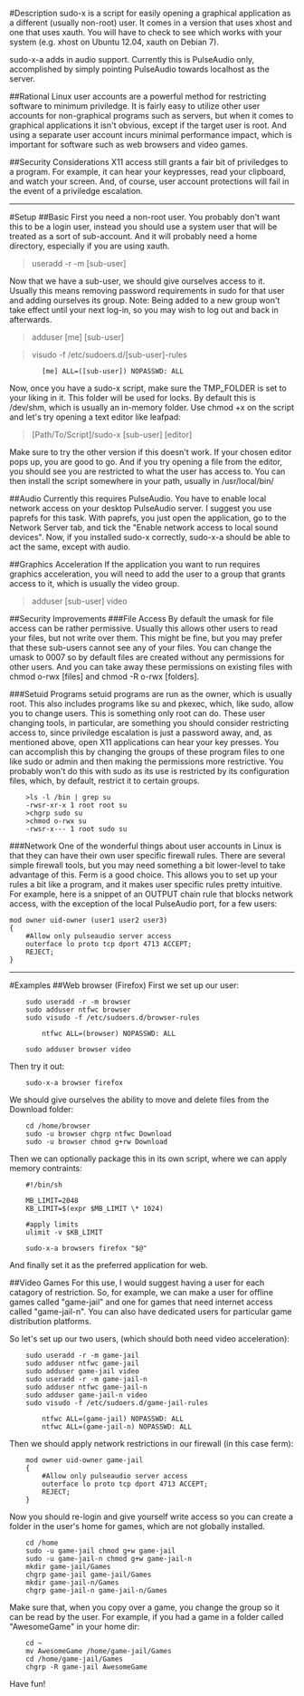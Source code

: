 #Description
sudo-x is a script for easily opening a graphical application as a different (usually non-root) user. It comes in a version that uses xhost and one that uses xauth. You will have to check to see which works with your system (e.g. xhost on Ubuntu 12.04, xauth on Debian 7).

sudo-x-a adds in audio support. Currently this is PulseAudio only, accomplished by simply pointing PulseAudio towards localhost as the server.

##Rational
Linux user accounts are a powerful method for restricting software to minimum priviledge. It is fairly easy to utilize other user accounts for non-graphical programs such as servers, but when it comes to graphical applications it isn't obvious, except if the target user is root. And using a separate user account incurs minimal performance impact, which is important for software such as web browsers and video games.

##Security Considerations
X11 access still grants a fair bit of priviledges to a program. For example, it can hear your keypresses, read your clipboard, and watch your screen. And, of course, user account protections will fail in the event of a priviledge escalation.

-----------------

#Setup
##Basic
First you need a non-root user. You probably don't want this to be a login user, instead you should use a system user that will be treated as a sort of sub-account. And it will probably need a home directory, especially if you are using xauth.

>useradd -r -m [sub-user]

Now that we have a sub-user, we should give ourselves access to it. Usually this means removing password requirements in sudo for that user and adding ourselves its group. 
Note: Being added to a new group won't take effect until your next log-in, so you may wish to log out and back in afterwards.

>adduser [me] [sub-user]

>visudo -f /etc/sudoers.d/[sub-user]-rules

			[me] ALL=([sub-user]) NOPASSWD: ALL

Now, once you have a sudo-x script, make sure the TMP_FOLDER is set to your liking in it. This folder will be used for locks. By default this is /dev/shm, which is usually an in-memory folder. Use chmod +x on the script and let's try opening a text editor like leafpad:

>[Path/To/Script]/sudo-x [sub-user] [editor]

Make sure to try the other version if this doesn't work. If your chosen editor pops up, you are good to go. And if you try opening a file from the editor, you should see you are restricted to what the user has access to. You can then install the script somewhere in your path, usually in /usr/local/bin/

##Audio
Currently this requires PulseAudio. You have to enable local network access on your desktop PulseAudio server. I suggest you use paprefs for this task. With paprefs, you just open the application, go to the Network Server tab, and tick the "Enable network access to local sound devices". Now, if you installed sudo-x correctly, sudo-x-a should be able to act the same, except with audio.

##Graphics Acceleration
If the application you want to run requires graphics acceleration, you will need to add the user to a group that grants access to it, which is usually the video group.

>adduser [sub-user] video

##Security Improvements
###File Access
By default the umask for file access can be rather permissive. Usually this allows other users to read your files, but not write over them. This might be fine, but you may prefer that these sub-users cannot see any of your files. You can change the umask to 0007 so by default files are created without any permissions for other users. And you can take away these permissions on existing files with chmod o-rwx [files] and chmod -R o-rwx [folders].

###Setuid Programs
setuid programs are run as the owner, which is usually root. This also includes programs like su and pkexec, which, like sudo, allow you to change users. This is something only root can do. These user changing tools, in particular, are something you should consider restricting access to, since priviledge escalation is just a password away, and, as mentioned above, open X11 applications can hear your key presses. You can accomplish this by changing the groups of these program files to one like sudo or admin and then making the permissions more restrictive. You probably won't do this with sudo as its use is restricted by its configuration files, which, by default, restrict it to certain groups.

		>ls -l /bin | grep su
		-rwsr-xr-x 1 root root su
		>chgrp sudo su
		>chmod o-rwx su
		-rwsr-x--- 1 root sudo su
	

###Network
One of the wonderful things about user accounts in Linux is that they can have their own user specific firewall rules. There are several simple firewall tools, but you may need something a bit lower-level to take advantage of this. Ferm is a good choice. This allows you to set up your rules a bit like a program, and it makes user specific rules pretty intuitive. For example, here is a snippet of an OUTPUT chain rule that blocks network access, with the exception of the local PulseAudio port, for a few users:

	mod owner uid-owner (user1 user2 user3)
	{
		#Allow only pulseaudio server access
		outerface lo proto tcp dport 4713 ACCEPT;
		REJECT;
	}

-----------------

#Examples
##Web browser (Firefox)
First we set up our user:

		sudo useradd -r -m browser
		sudo adduser ntfwc browser
		sudo visudo -f /etc/sudoers.d/browser-rules

			ntfwc ALL=(browser) NOPASSWD: ALL

		sudo adduser browser video

Then try it out:

		sudo-x-a browser firefox

We should give ourselves the ability to move and delete files from the Download folder:

		cd /home/browser
		sudo -u browser chgrp ntfwc Download
		sudo -u browser chmod g+rw Download

Then we can optionally package this in its own script, where we can apply memory contraints:
		
		#!/bin/sh

		MB_LIMIT=2048
		KB_LIMIT=$(expr $MB_LIMIT \* 1024)

		#apply limits
		ulimit -v $KB_LIMIT

		sudo-x-a browsers firefox "$@"

And finally set it as the preferred application for web.

##Video Games
For this use, I would suggest having a user for each catagory of restriction. So, for example, we can make a user for offline games called "game-jail" and one for games that need internet access called "game-jail-n". You can also have dedicated users for particular game distribution platforms.

So let's set up our two users, (which should both need video acceleration):

		sudo useradd -r -m game-jail
		sudo adduser ntfwc game-jail
		sudo adduser game-jail video
		sudo useradd -r -m game-jail-n
		sudo adduser ntfwc game-jail-n
		sudo adduser game-jail-n video
		sudo visudo -f /etc/sudoers.d/game-jail-rules

			ntfwc ALL=(game-jail) NOPASSWD: ALL
			ntfwc ALL=(game-jail-n) NOPASSWD: ALL

Then we should apply network restrictions in our firewall (in this case ferm):

		mod owner uid-owner game-jail
		{
			#Allow only pulseaudio server access
			outerface lo proto tcp dport 4713 ACCEPT;
			REJECT;
		}

Now you should re-login and give yourself write access so you can create a folder in the user's home for games, which are not globally installed.

		cd /home
		sudo -u game-jail chmod g+w game-jail
		sudo -u game-jail-n chmod g+w game-jail-n
		mkdir game-jail/Games
		chgrp game-jail game-jail/Games
		mkdir game-jail-n/Games
		chgrp game-jail-n game-jail-n/Games

Make sure that, when you copy over a game, you change the group so it can be read by the user. For example, if you had a game in a folder called "AwesomeGame" in your home dir:

		cd ~
		mv AwesomeGame /home/game-jail/Games
		cd /home/game-jail/Games
		chgrp -R game-jail AwesomeGame

Have fun!
		